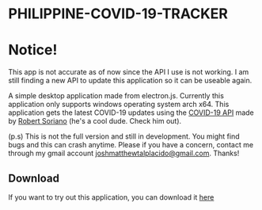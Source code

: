 # PHILIPPINE-COVID-19-TRACKER 

# Notice!
This app is not accurate as of now since the API I use is not working. I am still finding a new API to update this application so it can be useable again.

A simple desktop application made from electron.js.
Currently this application only supports windows operating system arch x64.
This application gets the latest COVID-19 updates using the [COVID-19 API](https://coronavirus-ph-api.herokuapp.com/#/) made by 
[Robert Soriano](https://robsoriano.com/) (he's a cool dude. Check him out).


(p.s) This is not the full version and still in development. You might find bugs and this can crash anytime. Please if you have a concern, contact me through my gmail account joshmatthewtalplacido@gmail.com. Thanks!


## Download
If you want to try out this application, you can download it [here](https://drive.google.com/open?id=1bGalBFBgTpMLP_5E4xdgJiyZ08aCbFxy) 
